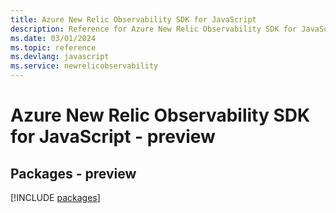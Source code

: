 ```yaml
---
title: Azure New Relic Observability SDK for JavaScript
description: Reference for Azure New Relic Observability SDK for JavaScript
ms.date: 03/01/2024
ms.topic: reference
ms.devlang: javascript
ms.service: newrelicobservability
---
```

# Azure New Relic Observability SDK for JavaScript - preview
## Packages - preview
[!INCLUDE [packages](new-relic-observability-index.md)]
